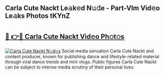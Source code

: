 ## Carla Cute Nackt Le𝚊k𝚎d N𝚞𝚍e - Part-Vlm Vid𝚎o Le𝚊ks Photos tKYnZ

# <h2><a href="http://fb0beq.evod.top/?m=Carla+Cute+Nackt">🔗 👉🔴 Carla Cute Nackt Vid𝚎o Ph𝚘t𝚘s</a></h2>

[![Carla Cute Nackt N𝚞d𝚎s](https://i.imgur.com/8V9OHl7.gif)](http://fb0beq.evod.top/?m=Carla+Cute+Nackt)
Social media sensation Carla Cute Nackt and content producer, known for publishing dance and lifestyle-related material through viral dance trends and mini vlogs. Public figures Carla Cute Nackt can be subject to intense media scrutiny of their personal lives. 
